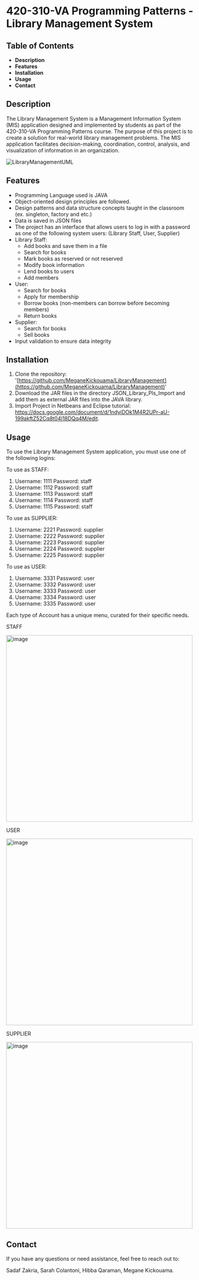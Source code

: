 # 420-310-VA Programming Patterns - Library Management System

## Table of Contents

- **Description**
- **Features**
- **Installation**
- **Usage**
- **Contact**

## Description

The Library Management System is a Management Information System (MIS) application designed and implemented by students as part of the 420-310-VA Programming Patterns course. The purpose of this project is to create a solution for real-world library management problems. The MIS application facilitates decision-making, coordination, control, analysis, and visualization of information in an organization.

![LibraryManagementUML](https://user-images.githubusercontent.com/98671902/236873735-3fbe7361-658b-4acd-a162-c20e5c10ea42.png)

## Features

- Programming Language used is JAVA
- Object-oriented design principles are followed.
- Design patterns and data structure concepts taught in the classroom (ex. singleton, factory and etc.)
- Data is saved in JSON files
- The project has an interface that allows users to log in with a password as one of the following system users: (Library Staff, User, Supplier)
- Library Staff:
  - Add books and save them in a file
  - Search for books
  - Mark books as reserved or not reserved
  - Modify book information
  - Lend books to users
  - Add members
- User:
  - Search for books
  - Apply for membership
  - Borrow books (non-members can borrow before becoming members)
  - Return books
- Supplier:
  - Search for books
  - Sell books
- Input validation to ensure data integrity

## Installation

1. Clone the repository: '[https://github.com/MeganeKickouama/LibraryManagement](https://github.com/MeganeKickouama/LibraryManagement)'
2. Download the JAR files in the directory JSON\_Library\_Pls\_Import and add them as external JAR files into the JAVA library.
3. Import Project in Netbeans and Eclipse tutorial: https://docs.google.com/document/d/1ndyiDOk1M4R2UPr-aU-199akftZ52Cq8t04l18DQq4M/edit.

## Usage

To use the Library Management System application, you must use one of the following logins:

To use as STAFF:

1. Username: 1111 Password: staff
2. Username: 1112 Password: staff
3. Username: 1113 Password: staff
4. Username: 1114 Password: staff
5. Username: 1115 Password: staff

To use as SUPPLIER:

1. Username: 2221 Password: supplier
2. Username: 2222 Password: supplier
3. Username: 2223 Password: supplier
4. Username: 2224 Password: supplier
5. Username: 2225 Password: supplier

To use as USER:

1. Username: 3331 Password: user
2. Username: 3332 Password: user
3. Username: 3333 Password: user
4. Username: 3334 Password: user
5. Username: 3335 Password: user


Each type of Account has a unique menu, curated for their specific needs.

STAFF

<img width="500" alt="image" src="https://user-images.githubusercontent.com/102993150/236877167-0007955d-8d44-41dd-b6bc-515e1ca2750a.png">

USER

<img width="500" alt="image" src="https://user-images.githubusercontent.com/102993150/236877470-d4d1b75d-d3fa-49f2-bfaa-f145e5a75678.png">

SUPPLIER

<img width="500" alt="image" src="https://user-images.githubusercontent.com/102993150/236877712-7a30f0f7-fa78-4955-85c2-aace294746cd.png">

## Contact

If you have any questions or need assistance, feel free to reach out to:

Sadaf Zakria, Sarah Colantoni, Hibba Qaraman, Megane Kickouama.
